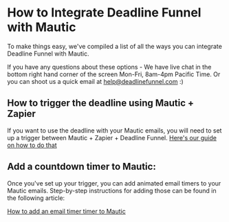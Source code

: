 # How to Integrate Deadline Funnel with Mautic

To make things easy, we've compiled a list of all the ways you can integrate Deadline Funnel with Mautic.

If you have any questions about these options - We have live chat in the bottom right hand corner of the screen Mon-Fri, 8am-4pm Pacific Time. Or you can shoot us a quick email at help@deadlinefunnel.com :\)

## How to trigger the deadline using Mautic + Zapier

If you want to use the deadline with your Mautic emails, you will need to set up a trigger between Mautic + Zapier + Deadline Funnel. [Here's our guide on how to do that](https://documentation.deadlinefunnel.com/article/373-how-to-%20trigger-a-countdown-upon-subscribe-using-zapier)

## Add a countdown timer to Mautic:

Once you've set up your trigger, you can add animated email timers to your Mautic emails. Step-by-step instructions for adding those can be found in the following article:

[How to add an email timer timer to Mautic](https://documentation.deadlinefunnel.com/article/670-how-to-add-an-%20email-timer-to-mautic)

